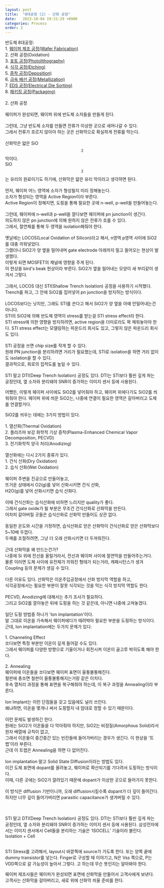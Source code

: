 ```yaml
---
layout: post
title:  "8대공정 (2) - 산화 공정"
date:   2023-10-04 19:31:29 +0900
categories: Process
order: 2
---
```


반도체 8대공정:<br>
1\. <a href="https://sparkrf.github.io/process/2023/10/04/Process-1.html" target="_blank">웨이퍼 제조 공정(Wafer Fabrication)</a><br>
2\. 산화 공정(Oxidation)<br>
3\. <a href="https://sparkrf.github.io/process/2023/10/04/Process-3.html" target="_blank">포토 공정(Photolithography)</a><br>
4\. <a href="https://sparkrf.github.io/process/2023/10/04/Process-4.html" target="_blank">식각 공정(Etching)</a><br>
5\. <a href="https://sparkrf.github.io/process/2023/10/04/Process-5.html" target="_blank">증착 공정(Deposition)</a><br>
6\. <a href="https://sparkrf.github.io/process/2023/10/04/Process-6.html" target="_blank">금속 배선 공정(Metallization)</a><br>
7\. <a href="https://sparkrf.github.io/process/2023/10/04/Process-7.html" target="_blank">EDS 공정(Electrical Die Sorting)</a><br>
8\. <a href="https://sparkrf.github.io/process/2023/10/04/Process-8.html" target="_blank">패키징 공정(Packaging)</a><br>
<br>
2\. 산화 공정<br>
<br>
웨이퍼가 완성되면, 웨이퍼 위에 반도체 소자들을 만들게 된다.<br>
<br>
그런데, 그냥 반도체 소자를 만들면 전류가 이상한 곳으로 새어나갈 수 있다.<br>
그래서 전류가 흐르지 않아야 하는 곳은 산화막으로 확실하게 전류를 막는다.<br>
<br>
산화막은 얇은 SiO$$_{2}$$ 막이다.<br>
SiO$$_{2}$$는 유리의 원료이기도 하기에, 산화막은 얇은 유리 막이라고 생각하면 된다.<br>
<br>
먼저, 웨이퍼 어느 영역에 소자가 형성될지 미리 정해놓는다.<br>
소자가 형성되는 영역을 Active Region이라 부른다.<br>
Active Region이 정해지면, 도핑을 통해 필요한 곳에 n-well, p-well을 만들어놓는다.<br>
<br>
그런데, 웨이퍼에 n-well과 p-well을 깔다보면 웨이퍼에 pn junction이 생긴다.<br>
의도하지 않은 pn junction에 의해 원하지 않은 전류가 흐를 수 있다.<br>
그래서, 절연체를 통해 두 영역을 isolation해줘야 한다.<br>
<br>
옛날에는 LOCOS(Local Oxidation of Silicon)라고 해서, n영역 p영역 사이에 SiO2를 대충 끼워넣었다.<br>
그랬더니 SiO2가 양 옆을 밀어내며 gate electrode 아래까지 밀고 들어오는 현상이 발생했다.<br>
이렇게 되면 MOSFET의 채널에 영향을 주게 된다.<br>
이 현상을 bird's beak 현상이라 부른다. SiO2가 옆을 밀어내는 모양이 새 부리같이 생겨서 그렇다.<br>
<br>
그래서, LOCOS 대신 STI(Shallow Trench Isolation) 공정을 사용하기 시작했다.<br>
Trench를 파고, 그 안에 SiO2를 집어넣어 pn junction을 방지하는 방식이다.<br>
<br>
LOCOS보다는 낫지만, 그래도 STI를 쓴다고 해서 SiO2가 양 옆을 아예 안밀어내는건 아니다.<br>
STI의 SiO2에 의해 반도체 영역이 stress를 받는걸 STI stress effect라 한다.<br>
STI stress에 의한 영향을 방지하려면, active region을 더미로라도 꽉 채워놓아야 한다.
STI stress effect는 모델링하는 파운드리 회사도 있고, 그렇지 않은 파운드리 회사도 있다.<br>
<br>
STI 공정을 쓰면 chip size를 작게 할 수 있다.<br>
원래 PN junction을 분리하려면 거리가 필요했는데, STI로 isolation을 하면 거리 없이도 isolation을 할 수 있다.<br>
결과적으로, 회로의 집적도를 높일 수 있다.<br>
<br>
STI 말고 DTI(Deep Trench Isolation) 공정도 있다.
DTI는 STI보다 훨씬 깊게 파는 공정인데, 옆 소자와 분리돼야 SNR이 증가하는 이미지 센서 등에 사용된다.

어쨌든, 이렇게 웨이퍼 사이에도 SiO2를 넣어줘야 하고, 웨이퍼 위에다가도 SiO2를 씌워줘야 한다.
웨이퍼 위에 씌운 SiO2는, 나중에 연결이 필요한 영역은 갈아버리고 도체를 연결할거다.

SiO2를 씌우는 데에는 3가지 방법이 있다.<br>
<br>
1\. 열산화(Thermal Oxidation)<br>
2\. 플라즈마 보강 화학적 기상 증착(Plasma-Enhanced Chemical Vapor Decomposition, PECVD)<br>
3\. 전기화학적 양극 처리(Anodizing)<br>
<br>
열산화에는 다시 2가지 종류가 있다.<br>
1\. 건식 산화(Dry Oxidation)<br>
2\. 습식 산화(Wet Oxidation)<br>
<br>
웨이퍼 주변을 진공으로 만들어놓고,<br>
뜨거운 상태에서 O2(g)를 넣어 산화시키면 건식 산화,<br>
H2O(g)를 넣어 산화시키면 습식 산화다.<br>
<br>
이때 건식산화는 습식산화에 비하면 느리지만 quality가 좋다.<br>
그래서 gate oxide가 될 부분은 무조건 건식산화로 산화막을 만든다.<br>
어차피 갈아버릴 곳들은 습식산화로 산화막 만들어도 상관 없다.<br>
<br>
동일한 온도와 시간을 가정하면, 습식산화로 얻은 산화막이 건식산화로 얻은 산화막보다 5~10배 두껍다.<br>
두께를 조절하려면, 그냥 더 오래 산화시키면 더 두꺼워진다.<br>
<br>
근데 산화막을 왜 만드는건가?<br>
나중에 Si 위에 전선을 올릴거라서, 전선과 웨이퍼 사이에 절연막을 만들어주는거다.<br>
물론 이러면 도체 사이에 유전체가 끼워진 형태가 되는거라, 캐패시턴스가 생겨 Coupling 등의 문제가 생길 수 있다.<br>
<br>
다른 이유도 있다. 산화막은 이온주입공정에서 산화 방지막 역할을 하고,<br>
식각공정에서는 필요한 부분이 잘못 식각되는 것을 막는 식각 방지막 역할도 한다.<br>
<br>
PECVD, Anodizing에 대해서는 추가 조사가 필요하다.<br>
그리고 SiO2를 깔아놓은 뒤에 도핑을 하는 것 같은데, 아니면 나중에 고쳐놓겠다.<br>
<br>
일단 도핑 방법중 하나가 'Ion implantation'이다.<br>
말 그대로 이온을 가속해서 웨이퍼에다가 때려박아 필요한 부분을 도핑하는 방식이다.<br>
근데, Ion implantation에는 두가지 문제가 있다.<br>
<br>
1\. Channeling Effect<br>
쏘다보면 특정 부분만 이온이 깊게 들어갈 수도 있다.<br>
그래서 웨이퍼를 다양한 방향으로 기울이거나 회전시켜 이온이 골고루 박히도록 해야 한다.<br>
<br>
2\. Annealing<br>
웨이퍼에 이온들을 쏘다보면 웨이퍼 표면이 울퉁불퉁해진다.<br>
철판에 총쏘면 철판이 울퉁불퉁해지는거랑 같은 이치다.<br>
후속 열처리 과정을 통해 표면을 복구해줘야 하는데, 이 복구 과정을 Annealing이라 부른다.<br>
<br>
Ion Implant는 이런 단점들을 갖고 있음에도 널리 쓰인다.<br>
왜냐하면, 이온을 몇개나 써서 도핑할지 내 맘대로 정할 수 있기 때문이다.<br>
<br>
이런 문제도 발생하긴 한다.<br>
원래는 SiO2가 이온들을 다 막아줘야 하지만, SiO2는 비정질(Amorphous Solid)라서 원자 배열에 규칙이 없고,<br>
그래서 이온들이 중간중간 있는 빈칸들에 들어가버리는 경우가 생긴다. 이 현상을 '트랩'이라 부른다.<br>
근데 이 트랩은 Annealing을 하면 다 없어진다.<br>
<br>
Ion implantation 말고 Solid State Diffusion이라는 방법도 있다.<br>
이건 도체 표면에 dopant를 올려놓고, 웨이퍼로 확산되기를 기다려서 도핑하는 방식이다.<br>
이때, 다른 곳에는 SiO2가 깔려있기 때문에 dopant가 이상한 곳으로 들어가지 못한다.<br>
<br>
이 방식은 diffusion 기반이니까, 오래 diffusion시킬수록 dopant가 더 깊이 들어간다.<br>
하지만 너무 깊이 들어가버리면 parasitic capacitance가 생겨버릴 수 있다.<br>
<br>
<br>

STI 말고 DTI(Deep Trench Isolation) 공정도 있다.
DTI는 STI보다 훨씬 깊게 파는 공정인데, 옆 소자와 분리돼야 SNR이 증가하는 이미지 센서 등에 사용된다.
삼성전자에서는 이미지 센서에서 Cell들을 분리하는 기술은 ‘ISOCELL’ 기술이라 불린다. Isolation + Cell<br>

<br>
STI Stress를 고려해서, layout시 바깥쪽에 source가 가도록 한다. 또는 양쪽 끝에 dummy transistor를 넣는다. Finger로 구성할 때 이야기고, N은 Vss 쪽으로, P는 VDD쪽으로 갈 가능성이 높아서 그렇다. 고 하는데 무슨 뜻인지는 알아봐야 한다.<br>

웨이퍼 제조사들은 웨이퍼가 완성되면 표면에 산화막을 만들어서 고객사에게 보낸다.<br>
고객사는 산화막을 갈아버리고, 새로 위에 산화막 씌울 준비를 한다.<br>